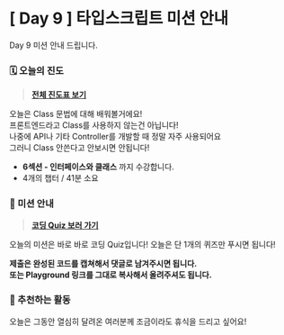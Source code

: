 # [ Day 9 ] 타입스크립트 미션 안내

Day 9 미션 안내 드립니다.

### 🗓️ 오늘의 진도

> **[전체 진도표 보기](https://winterlood.notion.site/5632d36c3d5b4f3f9c3bcffcfa82bc53?pvs=4)**

오늘은 Class 문법에 대해 배워볼거에요!  
프론트엔드라고 Class를 사용하지 않는건 아닙니다!  
나중에 API나 기타 Controller를 개발할 때 정말 자주 사용되어요  
그러니 Class 안쓴다고 안보시면 안됩니다!

- **6섹션 - 인터페이스와 클래스** 까지 수강합니다.
- 4개의 챕터 / 41분 소요

### 🎯 미션 안내

> **[코딩 Quiz 보러 가기](https://github.com/winterlood/onebite-type-challenge/blob/main/missions/day9/coding-quiz)**

오늘의 미션은 바로 바로 코딩 Quiz입니다!
오늘은 단 1개의 퀴즈만 푸시면 됩니다!

**제출은 완성된 코드를 캡쳐해서 댓글로 남겨주시면 됩니다.  
또는 Playground 링크를 그대로 복사해서 올려주셔도 됩니다.**

### 🙌 추천하는 활동

오늘은 그동안 열심히 달려온 여러분께 조금이라도 휴식을 드리고 싶어요!
